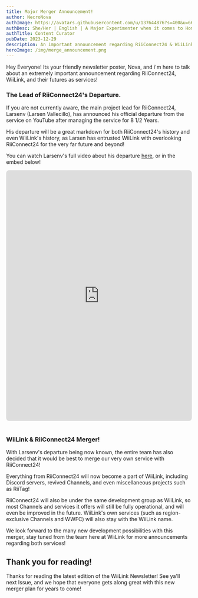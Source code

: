 ```yaml
---
title: Major Merger Announcement!
author: NecroNova
authImage: https://avatars.githubusercontent.com/u/137644876?s=400&u=66204d516eb932308d3aa74e1fa595f8a8eeca19&v=4
authDesc: She/Her | English | A Major Experimenter when it comes to Homebrew Software for Nintendo Consoles.
authTitle: Content Curator
pubDate: 2023-12-29
description: An important announcement regarding RiiConnect24 & WiiLink's future offerings. If you are not currently aware, the main project lead for RiiConnect24, Larsenv (Larsen Vallecillo), has announced his official departure from the service on YouTube after managing the service for 8 1/2 Years.
heroImage: /img/merge_announcement.png
---
```

Hey Everyone! Its your friendly newsletter poster, Nova, and i'm here to talk about an extremely important announcement regarding RiiConnect24, WiiLink, and their futures as services!

### The Lead of RiiConnect24's Departure.

If you are not currently aware, the main project lead for RiiConnect24, Larsenv (Larsen Vallecillo), has announced his official departure from the service on YouTube after managing the service for 8 1/2 Years.

His departure will be a great markdown for both RiiConnect24's history and even WiiLink's history, as Larsen has entrusted WiiLink with overlooking RiiConnect24 for the very far future and beyond!

You can watch Larsenv's full video about his departure [here](https://youtu.be/DnrK0dzcxeY?si=qcvEOr3s2c5uaTcJ), or in the embed below!

<iframe height="678" src="https://www.youtube.com/embed/DnrK0dzcxeY" title="LARSEN&#39;S STEPPING DOWN???" frameborder="0" allow="accelerometer; autoplay; clipboard-write; encrypted-media; gyroscope; picture-in-picture; web-share" allowfullscreen style="left:0; width:100%; border-radius:8px; overflow:hidden; position:relative;"></iframe>

<br>
<br>

### WiiLink & RiiConnect24 Merger!

With Larsenv's departure being now known, the entire team has also decided that it would be best to merge our very own service with RiiConnect24!

Everything from RiiConnect24 will now become a part of WiiLink, including Discord servers, revived Channels, and even miscellaneous projects such as RiiTag!

RiiConnect24 will also be under the same development group as WiiLink, so most Channels and services it offers will still be fully operational, and will even be improved in the future. WiiLink's own services (such as region-exclusive Channels and WWFC) will also stay with the WiiLink name.

We look forward to the many new development possibilities with this merger, stay tuned from the team here at WiiLink for more announcements regarding both services!

## Thank you for reading!

Thanks for reading the latest edition of the WiiLink Newsletter! See ya'll next Issue, and we hope that everyone gets along great with this new merger plan for years to come!